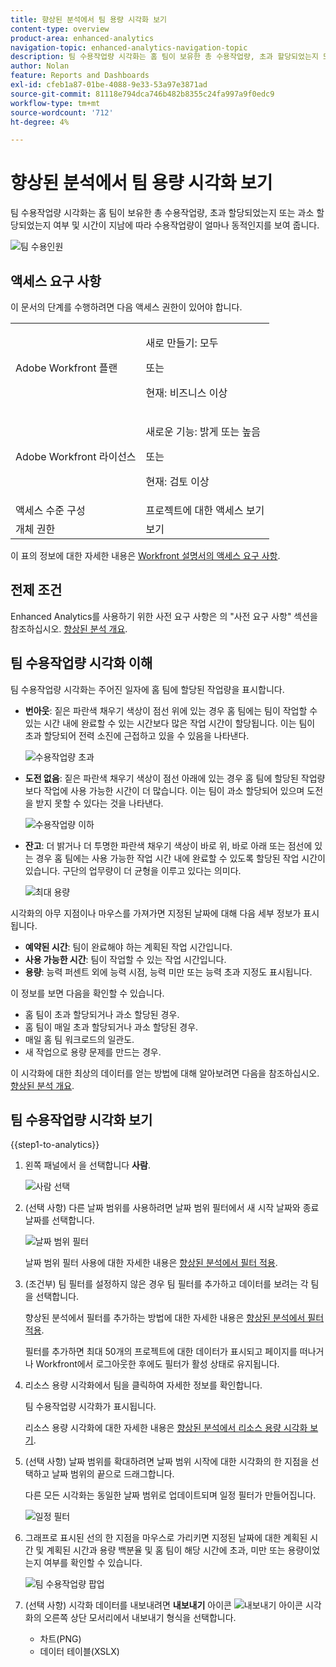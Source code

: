 ```yaml
---
title: 향상된 분석에서 팀 용량 시각화 보기
content-type: overview
product-area: enhanced-analytics
navigation-topic: enhanced-analytics-navigation-topic
description: 팀 수용작업량 시각화는 홈 팀이 보유한 총 수용작업량, 초과 할당되었는지 또는 과소 할당되었는지 여부 및 시간이 지남에 따라 수용작업량이 얼마나 동적인지를 보여 줍니다.
author: Nolan
feature: Reports and Dashboards
exl-id: cfeb1a87-01be-4088-9e33-53a97e3871ad
source-git-commit: 81118e794dca746b482b8355c24fa997a9f0edc9
workflow-type: tm+mt
source-wordcount: '712'
ht-degree: 4%

---
```


# 향상된 분석에서 팀 용량 시각화 보기

<!-- Audited: 01/2024 -->

팀 수용작업량 시각화는 홈 팀이 보유한 총 수용작업량, 초과 할당되었는지 또는 과소 할당되었는지 여부 및 시간이 지남에 따라 수용작업량이 얼마나 동적인지를 보여 줍니다.

![팀 수용인원](assets/team-capacity.png)

## 액세스 요구 사항

이 문서의 단계를 수행하려면 다음 액세스 권한이 있어야 합니다.

<table style="table-layout:auto"> 
 <col> 
 <col> 
 <tbody> 
  <tr> 
   <td role="rowheader">Adobe Workfront 플랜</td> 
   <td>
      <p>새로 만들기: 모두</p>
      <p>또는</p>
      <p>현재: 비즈니스 이상</p></td>
  </tr> 
  <tr> 
   <td role="rowheader">Adobe Workfront 라이선스</td>
   <td>
      <p>새로운 기능: 밝게 또는 높음</p>
      <p>또는</p>
      <p>현재: 검토 이상</p>
   </td>
  </tr> 
  <tr> 
   <td role="rowheader">액세스 수준 구성</td> 
   <td>프로젝트에 대한 액세스 보기</td> 
  </tr> 
  <tr> 
   <td role="rowheader">개체 권한</td> 
   <td>보기 </td> 
  </tr> 
 </tbody> 
</table>

이 표의 정보에 대한 자세한 내용은 [Workfront 설명서의 액세스 요구 사항](/help/quicksilver/administration-and-setup/add-users/access-levels-and-object-permissions/access-level-requirements-in-documentation.md).

## 전제 조건

Enhanced Analytics를 사용하기 위한 사전 요구 사항은 의 &quot;사전 요구 사항&quot; 섹션을 참조하십시오. [향상된 분석 개요](../enhanced-analytics/enhanced-analytics-overview.md).

## 팀 수용작업량 시각화 이해

팀 수용작업량 시각화는 주어진 일자에 홈 팀에 할당된 작업량을 표시합니다.

* **번아웃**: 짙은 파란색 채우기 색상이 점선 위에 있는 경우 홈 팀에는 팀이 작업할 수 있는 시간 내에 완료할 수 있는 시간보다 많은 작업 시간이 할당됩니다. 이는 팀이 초과 할당되어 전력 소진에 근접하고 있을 수 있음을 나타낸다.

  ![수용작업량 초과](assets/team-capacity-over-capacity.png)

* **도전 없음**: 짙은 파란색 채우기 색상이 점선 아래에 있는 경우 홈 팀에 할당된 작업량보다 작업에 사용 가능한 시간이 더 많습니다. 이는 팀이 과소 할당되어 있으며 도전을 받지 못할 수 있다는 것을 나타낸다.

  ![수용작업량 이하](assets/team-capacity-under-capacity.png)

* **잔고**: 더 밝거나 더 투명한 파란색 채우기 색상이 바로 위, 바로 아래 또는 점선에 있는 경우 홈 팀에는 사용 가능한 작업 시간 내에 완료할 수 있도록 할당된 작업 시간이 있습니다. 구단의 업무량이 더 균형을 이루고 있다는 의미다.

  ![최대 용량](assets/team-capacity-at-capacity.png)

시각화의 아무 지점이나 마우스를 가져가면 지정된 날짜에 대해 다음 세부 정보가 표시됩니다.

* **예약된 시간**: 팀이 완료해야 하는 계획된 작업 시간입니다.
* **사용 가능한 시간**: 팀이 작업할 수 있는 작업 시간입니다.
* **용량**: 능력 퍼센트 외에 능력 시점, 능력 미만 또는 능력 초과 지정도 표시됩니다.

이 정보를 보면 다음을 확인할 수 있습니다.

* 홈 팀이 초과 할당되거나 과소 할당된 경우.
* 홈 팀이 매일 초과 할당되거나 과소 할당된 경우.
* 매일 홈 팀 워크로드의 일관도.
* 새 작업으로 용량 문제를 만드는 경우.

이 시각화에 대한 최상의 데이터를 얻는 방법에 대해 알아보려면 다음을 참조하십시오. [향상된 분석 개요](../enhanced-analytics/enhanced-analytics-overview.md).

## 팀 수용작업량 시각화 보기

{{step1-to-analytics}}

1. 왼쪽 패널에서 을 선택합니다 **사람**.

   ![사람 선택](assets/people-area-cropped-qs-350x276.png)

1. (선택 사항) 다른 날짜 범위를 사용하려면 날짜 범위 필터에서 새 시작 날짜와 종료 날짜를 선택합니다.

   ![날짜 범위 필터](assets/filters-select-date-range-350x344.png)

   날짜 범위 필터 사용에 대한 자세한 내용은 [향상된 분석에서 필터 적용](../enhanced-analytics/use-enhanced-analytics-filters.md).

1. (조건부) 팀 필터를 설정하지 않은 경우 팀 필터를 추가하고 데이터를 보려는 각 팀을 선택합니다.

   향상된 분석에서 필터를 추가하는 방법에 대한 자세한 내용은 [향상된 분석에서 필터 적용](../enhanced-analytics/use-enhanced-analytics-filters.md).

   필터를 추가하면 최대 50개의 프로젝트에 대한 데이터가 표시되고 페이지를 떠나거나 Workfront에서 로그아웃한 후에도 필터가 활성 상태로 유지됩니다.

1. 리소스 용량 시각화에서 팀을 클릭하여 자세한 정보를 확인합니다.

   팀 수용작업량 시각화가 표시됩니다.

   리소스 용량 시각화에 대한 자세한 내용은 [향상된 분석에서 리소스 용량 시각화 보기](../enhanced-analytics/resource-capacity-overview.md).

1. (선택 사항) 날짜 범위를 확대하려면 날짜 범위 시작에 대한 시각화의 한 지점을 선택하고 날짜 범위의 끝으로 드래그합니다.

   다른 모든 시각화는 동일한 날짜 범위로 업데이트되며 일정 필터가 만들어집니다.

   ![일정 필터](assets/timeframe-filter-350x220.png)

1. 그래프로 표시된 선의 한 지점을 마우스로 가리키면 지정된 날짜에 대한 계획된 시간 및 계획된 시간과 용량 백분율 및 홈 팀이 해당 시간에 초과, 미만 또는 용량이었는지 여부를 확인할 수 있습니다.

   ![팀 수용작업량 팝업](assets/team-capacity-capacity-pop-up-350x351.png)

1. (선택 사항) 시각화 데이터를 내보내려면 **내보내기** 아이콘 ![내보내기 아이콘](assets/export.png) 시각화의 오른쪽 상단 모서리에서 내보내기 형식을 선택합니다.

   * 차트(PNG)
   * 데이터 테이블(XSLX)

